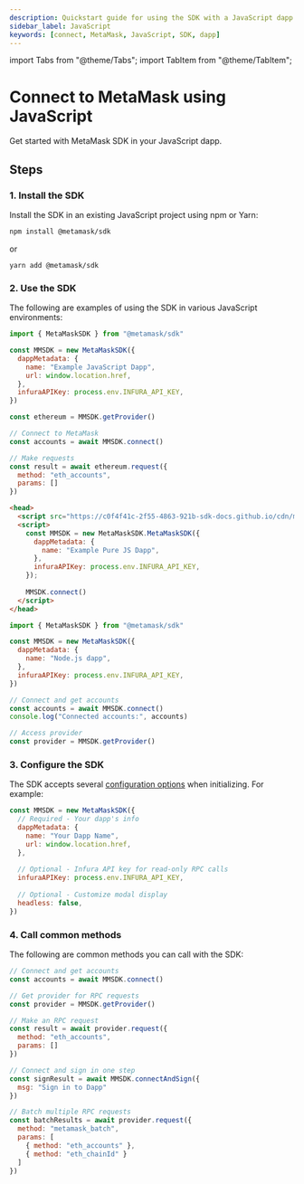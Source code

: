 ```yaml
---
description: Quickstart guide for using the SDK with a JavaScript dapp.
sidebar_label: JavaScript
keywords: [connect, MetaMask, JavaScript, SDK, dapp]
---
```


import Tabs from "@theme/Tabs";
import TabItem from "@theme/TabItem";

# Connect to MetaMask using JavaScript

Get started with MetaMask SDK in your JavaScript dapp.

## Steps

### 1. Install the SDK

Install the SDK in an existing JavaScript project using npm or Yarn:

```bash
npm install @metamask/sdk
```

or

```
yarn add @metamask/sdk
```

### 2.  Use the SDK

The following are examples of using the SDK in various JavaScript environments:

<Tabs>
<TabItem value="Web dapps">

```javascript
import { MetaMaskSDK } from "@metamask/sdk"

const MMSDK = new MetaMaskSDK({
  dappMetadata: {
    name: "Example JavaScript Dapp",
    url: window.location.href,
  },
  infuraAPIKey: process.env.INFURA_API_KEY,
})

const ethereum = MMSDK.getProvider()

// Connect to MetaMask
const accounts = await MMSDK.connect()

// Make requests
const result = await ethereum.request({ 
  method: "eth_accounts", 
  params: [] 
})
```

</TabItem>
<TabItem value="Pure JavaScript (CDN)">

```html
<head>
  <script src="https://c0f4f41c-2f55-4863-921b-sdk-docs.github.io/cdn/metamask-sdk.js"></script>
  <script>
    const MMSDK = new MetaMaskSDK.MetaMaskSDK({
      dappMetadata: {
        name: "Example Pure JS Dapp",
      },
      infuraAPIKey: process.env.INFURA_API_KEY,
    });
    
    MMSDK.connect()
  </script>
</head>
```

</TabItem>
<TabItem value="Node.js">

```javascript
import { MetaMaskSDK } from "@metamask/sdk"

const MMSDK = new MetaMaskSDK({
  dappMetadata: {
    name: "Node.js dapp",
  },
  infuraAPIKey: process.env.INFURA_API_KEY,
})

// Connect and get accounts
const accounts = await MMSDK.connect()
console.log("Connected accounts:", accounts)

// Access provider
const provider = MMSDK.getProvider()
```

</TabItem>
</Tabs>

### 3. Configure the SDK

The SDK accepts several [configuration options](../reference/sdk-options.md) when initializing.
For example:

```javascript
const MMSDK = new MetaMaskSDK({
  // Required - Your dapp's info
  dappMetadata: {
    name: "Your Dapp Name",
    url: window.location.href,
  },
  
  // Optional - Infura API key for read-only RPC calls
  infuraAPIKey: process.env.INFURA_API_KEY,
  
  // Optional - Customize modal display
  headless: false,
})
```

### 4. Call common methods

The following are common methods you can call with the SDK:

```javascript
// Connect and get accounts
const accounts = await MMSDK.connect()

// Get provider for RPC requests
const provider = MMSDK.getProvider()

// Make an RPC request
const result = await provider.request({ 
  method: "eth_accounts",
  params: [] 
})

// Connect and sign in one step
const signResult = await MMSDK.connectAndSign({ 
  msg: "Sign in to Dapp" 
})

// Batch multiple RPC requests
const batchResults = await provider.request({
  method: "metamask_batch",
  params: [
    { method: "eth_accounts" },
    { method: "eth_chainId" }
  ]
})
```
